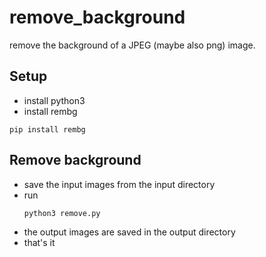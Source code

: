# remove_background

remove the background of a JPEG (maybe also png) image. 

## Setup
  * install python3
  * install rembg
  ```shell
  pip install rembg
  ```

## Remove background
* save the input images from the input directory
* run 
  ```shell
  python3 remove.py
  ```
* the output images are saved in the output directory
* that's it
